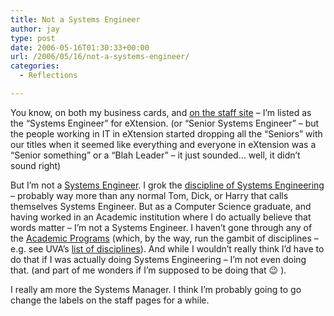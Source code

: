 ```yaml
---
title: Not a Systems Engineer
author: jay
type: post
date: 2006-05-16T01:30:33+00:00
url: /2006/05/16/not-a-systems-engineer/
categories:
  - Reflections

---
```

You know, on both my business cards, and [on the staff site][1] &#8211; I’m listed as the “Systems Engineer” for eXtension. (or “Senior Systems Engineer” &#8211; but the people working in IT in eXtension started dropping all the “Seniors” with our titles when it seemed like everything and everyone in eXtension was a “Senior something” or a “Blah Leader” &#8211; it just sounded… well, it didn’t sound right)

But I’m not a [Systems Engineer][2]. I grok the [discipline of Systems Engineering][3] &#8211; probably way more than any normal Tom, Dick, or Harry that calls themselves Systems Engineer. But as a Computer Science graduate, and having worked in an Academic institution where I do actually believe that words matter &#8211; I’m not a Systems Engineer. I haven’t gone through any of the [Academic Programs][4] (which, by the way, run the gambit of disciplines &#8211; e.g. see UVA’s [list of disciplines][5]). And while I wouldn’t really think I’d have to do that if I was actually doing Systems Engineering &#8211; I’m not even doing that. (and part of me wonders if I’m supposed to be doing that 😉 ).

I really am more the Systems Manager. I think I’m probably going to go change the labels on the staff pages for a while.

 [1]: http://about.extension.org/wiki/Staff
 [2]: http://www.incose.org/practice/whatissystemseng.aspx
 [3]: http://www.incose.org/practice/fellowsconsensus.aspx
 [4]: http://www.incose.org/educationcareers/academicprogramdirectory.aspx
 [5]: http://www.sys.virginia.edu/grad/concentrations.asp